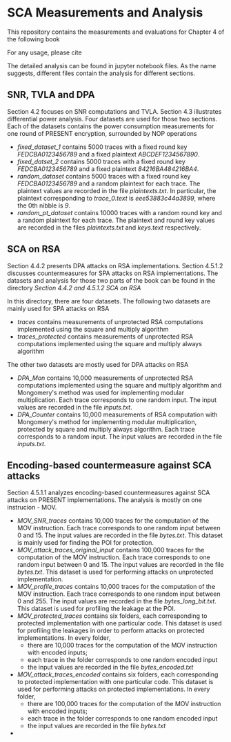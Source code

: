 # SCA Measurements and Analysis
This repository contains the measurements and evaluations for Chapter 4 of the following book


For any usage, please cite

The detailed analysis can be found in jupyter notebook files. As the name suggests, different files contain the analysis for different sections.

## SNR, TVLA and DPA
Section 4.2 focuses on SNR computations and TVLA. Section 4.3 illustrates differential power analysis.
Four datasets are used for those two sections.
Each of the datasets contains the power consumption measurements for one round of PRESENT encryption, surrounded by NOP operations
- _fixed_dataset_1_ contains 5000 traces with a fixed round key _FEDCBA0123456789_ and a fixed plaintext _ABCDEF1234567890_. 
- _fixed_datset_2_ contains 5000 traces with a fixed round key _FEDCBA0123456789_ and a fixed plaintext _84216BA484216BA4_.
- _random_dataset_ contains 5000 traces with a fixed round key _FEDCBA0123456789_ and a random plaintext for each trace. The plaintext values are recorded in the file _plaintexts.txt_. In particular, the plaintext corresponding to _trace_0.text_ is _eee53883c44a3899_, where the 0th nibble is _9_.
- _random_pt_dataset_ contains 10000 traces with a random round key and a random plaintext for each trace. The plaintext and round key values are recorded in the files _plaintexts.txt_ and _keys.text_ respectively.

## SCA on RSA
Section 4.4.2 presents DPA attacks on RSA implementations.
Section 4.5.1.2 discusses countermeasures for SPA attacks on RSA implementations.
The datasets and analysis for those two parts of the book can be found in the directory _Section 4.4.2 and 4.5.1.2 SCA on RSA_

In this directory, there are four datasets. The following two datasets are mainly used for SPA attacks on RSA
- _traces_ contains measurements of unprotected RSA computations implemented using the square and multiply algorithm
- _traces_protected_ contains measurements of unprotected RSA computations implemented using the square and multiply always algorithm

The other two datasets are mostly used for DPA attacks on RSA
- _DPA_Mon_ contains 10,000 measurements of unprotected RSA computations implemented using the square and multiply algorithm and Mongomery's method was used for implementing modular multiplication. Each trace corresponds to one random input. The input values are recorded in the file _inputs.txt_.
- _DPA_Counter_ contains 10,000 measurements of RSA computation with Mongomery's method for implementing modular multiplication, protected by square and multiply always algorithm. Each trace corresponds to a random input. The input values are recorded in the file _inputs.txt_.

## Encoding-based countermeasure against SCA attacks
Section 4.5.1.1 analyzes encoding-based countermeasures against SCA attacks on PRESENT implementations. The analysis is mostly on one instrucion - MOV.
- _MOV_SNR_traces_ contains 10,000 traces for the computation of the MOV instruction. Each trace corresponds to one random input between 0 and 15. The input values are recorded in the file _bytes.txt_. This dataset is mainly used for finding the POI for protection.
- _MOV_attack_traces_original_input_ contains 100,000 traces for the computation of the MOV instruction. Each trace corresponds to one random input between 0 and 15. The input values are recorded in the file _bytes.txt_. This dataset is used for performing attacks on unprotected implementation.
- _MOV_profile_traces_ contains 10,000 traces for the computation of the MOV instruction. Each trace corresponds to one random input between 0 and 255. The input values are recorded in the file _bytes_long_bit.txt_. This dataset is used for profiling the leakage at the POI.
- _MOV_protected_traces_ contains six folders, each corresponding to protected implementation with one particular code. This dataset is used for profiling the leakages in order to perform attacks on protected implementations. In every folder,
  - there are 10,000 traces for the computation of the MOV instruction with encoded inputs;
  - each trace in the folder corresponds to one random encoded input
  - the input values are recorded in the file _bytes_encoded.txt_
- _MOV_attack_traces_encoded_ contains six folders, each corresponding to protected implementation with one particular code. This dataset is used for performing attacks on protected implementations. In every folder,
  - there are 100,000 traces for the computation of the MOV instruction with encoded inputs;
  - each trace in the folder corresponds to one random encoded input
  - the input values are recorded in the file _bytes.txt_
- 
